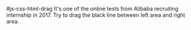 #js-css-html-drag
It's one of the online tests from Alibaba recruiting internship in 2017.
Try to drag the black line between left area and right area.
